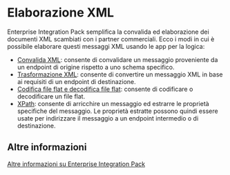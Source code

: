 <properties 
	pageTitle="Panoramica dell'elaborazione XML in Enterprise Integration Pack | Servizio app di Microsoft Azure | Microsoft Azure" 
	description="Informazioni su come elaborare e convalidare i messaggi XML usando Enterprise Integration Pack e le app per la logica" 
	services="app-service\logic" 
	documentationCenter=".net,nodejs,java"
	authors="msftman" 
	manager="erikre" 
	editor="cgronlun"/>

<tags 
	ms.service="app-service-logic" 
	ms.workload="integration" 
	ms.tgt_pltfrm="na" 
	ms.devlang="na" 
	ms.topic="article" 
	ms.date="07/07/2016" 
	ms.author="deonhe"/>


# Elaborazione XML

Enterprise Integration Pack semplifica la convalida ed elaborazione dei documenti XML scambiati con i partner commerciali. Ecco i modi in cui è possibile elaborare questi messaggi XML usando le app per la logica:

- [Convalida XML](./app-service-logic-enterprise-integration-xml-validation.md "Informazioni sulla convalida dei messaggi XML"): consente di convalidare un messaggio proveniente da un endpoint di origine rispetto a uno schema specifico.
- [Trasformazione XML](./app-service-logic-enterprise-integration-transform.md "Informazioni sulle mappe e le trasformazioni di messaggi XML"): consente di convertire un messaggio XML in base ai requisiti di un endpoint di destinazione.
- [Codifica file flat e decodifica file flat](./app-service-logic-enterprise-integration-flatfile.md "Informazioni sulla codifica/decodifica dei file flat"): consente di codificare o decodificare un file flat.
- [XPath](https://msdn.microsoft.com/library/mt643789.aspx): consente di arricchire un messaggio ed estrarre le proprietà specifiche del messaggio. Le proprietà estratte possono quindi essere usate per indirizzare il messaggio a un endpoint intermedio o di destinazione.

## Altre informazioni

[Altre informazioni su Enterprise Integration Pack](./app-service-logic-enterprise-integration-overview.md "Informazioni su Enterprise Integration Pack")

<!---HONumber=AcomDC_0713_2016-->
